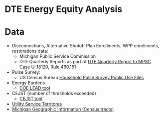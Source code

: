 # DTE Energy Equity Analysis

# Data
- Disconnections, Alternative Shutoff Plan Enrollments, WPP enrollments, restorations data:
  - Michigan Public Service Commission
  -   DTE Quarterly Reports as part of [DTE Quarterly Report to MPSC Case U-18120, Rule 460.151](https://mi-psc.my.site.com/s/global-search/U-18120%20%20DTE%20Quarterly)
- Pulse Survey:
  - US Census Bureau [Household Pulse Survey Public Use Files](https://www.census.gov/programs-surveys/household-pulse-survey/datasets.html)
- Energy Burdens
  - [DOE LEAD tool](https://www.energy.gov/scep/slsc/lead-tool)
- CEJST (number of thresholds exceeded)
  - [CEJST tool](https://screeningtool.geoplatform.gov/en/downloads)
- [Utility Service Territores](https://atlas.eia.gov/datasets/f4cd55044b924fed9bc8b64022966097/explore?filters=eyJOQU1FIjpbIkRURSBFTEVDVFJJQyBDT01QQU5ZIl19&location=42.911225%2C-81.880048%2C6.78)
- [Michigan Geographic Information (Census tracts)](https://www.census.gov/cgi-bin/geo/shapefiles/index.php?year=2010&layergroup=Census+Tracts)
